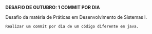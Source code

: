 **DESAFIO DE OUTUBRO: 1 COMMIT POR DIA**

Desafio da matéria de Práticas em Desenvolvimento de Sistemas I.

`Realizar um commit por dia de um código diferente em java.`